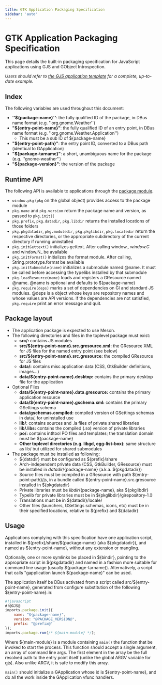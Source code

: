 ```yaml
---
title: GTK Application Packaging Specification
sidebar: 'auto'
---
```

# GTK Application Packaging Specification

This page details the built-in packaging specification for JavaScript applications using GJS and GObject Introspection.

*Users should refer to [the GJS application template](https://github.com/gcampax/gtk-js-app) for a complete, up-to-date example.*

## Index

The following variables are used throughout this document:

* **''${package-name}''**: the fully qualified ID of the package, in DBus name format (e.g. ''org.gnome.Weather'')
* **"${entry-point-name}"**: the fully qualified ID of an entry point, in DBus name format (e.g. ''org.gnome.Weather.Application'')
  * This must be a sub ID of ${package-name}
* **"${entry-point-path}"**: the entry point ID, converted to a DBus path (identical to GApplication)
* **"${package-tarname}"**: a short, unambiguous name for the package (e.g. ''gnome-weather'')
* **"${package-version}"**: the version of the package

##  Runtime API

The following API is available to applications through the [package module](https://gitlab.gnome.org/GNOME/gjs/-/blob/master/doc/Package/Specification.md).

 * `window.pkg` (`pkg` on the global object) provides access to the package module
 * `pkg.name` and `pkg.version` return the package name and version, as passed to `pkg.init()`
 * `pkg.prefix`, `pkg.datadir`, `pkg.libdir` returns the installed locations of those folders
 * `pkg.pkgdatadir`, `pkg.moduledir`, `pkg.pkglibdir`, `pkg.localedir` return the respective directories, or the appropriate subdirectory of the current directory if running uninstalled
 * `pkg.initGettext()` initializes gettext. After calling window._, window.C_ and window.N_ be available
 * `pkg.initFormat()` initializes the format module. After calling, String.prototype.format be available
 * `pkg.initSubmodule(name)` initializes a submodule named @name. It must be called before accessing the typelibs installed by that submodule
 * `pkg.loadResource(name)` loads and registers a GResource named @name. @name is optional and defaults to ${package-name}
 * `pkg.require(deps)` marks a set of dependencies on GI and standard JS modules. @deps is a object whose keys are repository names and whose values are API versions. If the dependencies are not satisfied, `pkg.require` print an error message and quit.

##  Package layout

 * The application package is expected to use Meson.
 * The following directories and files in the toplevel package must exist:
   * **src/:** contains JS modules
   * **src/${entry-point-name}.src.gresource.xml:**  the GResource XML for JS files for the named entry point (see below)
   * **src/${entry-point-name}.src.gresource:** the compiled GResource for JS files
   * **data/:** contains misc application data (CSS, GtkBuilder definitions, images...)
   * **data/${entry-point-name}.desktop:** contains the primary desktop file for the application
 * Optional Files
   * **data/${entry-point-name}.data.gresource:** contains the primary application resource
   * **data/${entry-point-name}.gschema.xml:** contains the primary GSettings schema
   * **data/gschemas.compiled:** compiled version of GSettings schemas in data/, for uninstalled use
   * **lib/:** contains sources and .la files of private shared libraries
   * **lib/.libs:** contains the compiled (.so) version of private libraries
   * **po/:** contains intltool PO files and templates; the translation domain must be ${package-name}
   * **Other toplevel directories (e.g. libgd,  egg-list-box)**: same structure as lib/ but utilized for shared submodules
 * The package must be installed as following:
   * ${datadir} must be configured as ${prefix}/share
   * Arch-independent private data (CSS, GtkBuilder, GResource) must be installed in ${datadir}/${package-name} (a.k.a. ${pkgdatadir})
   * Source files must be compiled in a GResource with path ${entry-point-path}/js, in a bundle called ${entry-point-name}.src.gresource installed in ${pkgdatadir}
   * Private libraries must be ${libdir}/${package-name}, aka \${pkglibdir}
   * Typelib for private libraries must be in ${pkglibdir}/girepository-1.0
   * Translations must be in ${datadir}/locale/
   * Other files (launchers, GSettings schemas, icons, etc) must be in their specified locations, relative to ${prefix} and ${datadir}

## Usage

Applications complying with this specification have one application script, installed in \${prefix}/share/\${package-name} (aka ${pkgdatadir}), and named as ${entry-point-name}, without any extension or mangling.

Optionally, one or more symlinks be placed in ${bindir}, pointing to the appropriate script in ${pkgdatadir} and named in a fashion more suitable for command line usage (usually ${package-tarname}). Alternatively, a script that calls "gapplication launch ${package-name}" can be used.

The application itself be DBus activated from a script called src/\${entry-point-name}, generated from configure substitution of the following
\${entry-point-name}.in:

```js
#!javascript
#!@GJS@
imports.package.init({
    name: "${package-name}",
    version: "@PACKAGE_VERSION@",
    prefix: "@prefix@"
});
imports.package.run(/* ${main-module} */);
```

Where ${main-module} is a module containing `main()` the function that be invoked to start the process. This function should accept a single argument, an array of command line args. The first element in the array be the full resolved path to the entry point itself (unlike the global ARGV variable for gjs). Also unlike ARGV, it is safe to modify this array.

`main()` should initialize a GApplication whose id is ${entry-point-name}, and do all the work inside the GApplication vfunc handlers.



